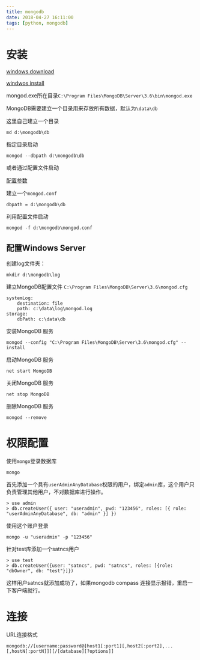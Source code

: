 ```yaml
---
title: mongodb
date: 2018-04-27 16:11:00
tags: [python, mongodb]
---
```


# 安装

[windows download](https://www.mongodb.com/download-center?jmp=tutorials&_ga=2.119332430.697798098.1524811150-1838574771.1524811150#community)

[windwos install](https://docs.mongodb.com/manual/tutorial/install-mongodb-on-windows/)

mongod.exe所在目录`C:\Program Files\MongoDB\Server\3.6\bin\mongod.exe`

MongoDB需要建立一个目录用来存放所有数据，默认为`\data\db`

这里自己建立一个目录
```
md d:\mongodb\db
```

指定目录启动
```
mongod --dbpath d:\mongodb\db
```

或者通过配置文件启动

[配置参数](https://docs.mongodb.com/v2.4/reference/configuration-options/)

建立一个`mongod.conf`
```
dbpath = d:\mongodb\db
```

利用配置文件启动
```
mongod -f d:\mongodb\mongod.conf
```

## 配置Windows Server

创建log文件夹：
```
mkdir d:\mongodb\log
```

建立MongoDB配置文件 `C:\Program Files\MongoDB\Server\3.6\mongod.cfg`
```
systemLog:
    destination: file
    path: c:\data\log\mongod.log
storage:
    dbPath: c:\data\db
```

安装MongoDB 服务
```
mongod --config "C:\Program Files\MongoDB\Server\3.6\mongod.cfg" --install
```

启动MongoDB 服务
```
net start MongoDB
```

关闭MongoDB 服务
```
net stop MongoDB
```

删除MongoDB 服务
```
mongod --remove
```

# 权限配置

使用`mongo`登录数据库
```
mongo
```

首先添加一个具有`userAdminAnyDatabase`权限的用户，绑定`admin`库，这个用户只负责管理其他用户，不对数据库进行操作。
```
> use admin
> db.createUser({ user: "useradmin", pwd: "123456", roles: [{ role: "userAdminAnyDatabase", db: "admin" }] })
```

使用这个账户登录
```
mongo -u "useradmin" -p "123456"
```

针对test库添加一个satncs用户
```
> use test
> db.createUser({user: "satncs", pwd: "satncs", roles: [{role: "dbOwner", db: "test"}]})
```

这样用户satncs就添加成功了，如果mongodb compass 连接显示报错，重启一下客户端就行。

# 连接

URL连接格式
```
mongodb://[username:password@]host1[:port1][,host2[:port2],...[,hostN[:portN]]][/[database][?options]]
```
